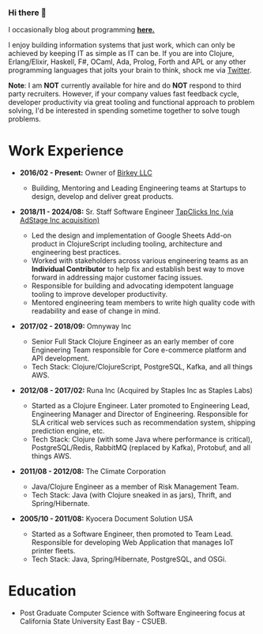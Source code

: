 <!--
**oneness/oneness** is a ✨ _special_ ✨ repository because its `README.md` (this file) appears on your GitHub profile.

Here are some ideas to get you started:

- 🔭 I’m currently working on ...
- 🌱 I’m currently learning ...
- 👯 I’m looking to collaborate on ...
- 🤔 I’m looking for help with ...
- 💬 Ask me about ...
- 📫 How to reach me: ...
- 😄 Pronouns: ...
- ⚡ Fun fact: ...
-->
### Hi there 👋
I occasionally blog about programming [**here.**](https://www.birkey.co/archive.html)

I enjoy building information systems that just work, which can only
be achieved by keeping IT as simple as IT can be. If you are into
Clojure, Erlang/Elixir, Haskell, F#, OCaml, Ada, Prolog, Forth and APL or any other programming languages that jolts your
brain to think, shock me via [Twitter](https://twitter.com/KasimTuman).

**Note**: I am **NOT** currently available for hire and do **NOT** respond to
third party recruiters. However, if your company values fast feedback cycle, developer productivity via great tooling and functional approach to problem solving, I'd be interested in spending sometime together to solve tough problems. 


# Work Experience

-   **2016/02 - Present:** Owner of [Birkey LLC](https://www.birkey.co)
	-   Building, Mentoring and Leading Engineering teams at Startups to
		design, develop and deliver great products.

-   **2018/11 - 2024/08:** Sr. Staff Software Engineer [TapClicks Inc (via AdStage Inc acquisition)](https://tapclicks.com)
  	- Led the design and implementation of Google Sheets Add-on product in ClojureScript including tooling, architecture and engineering best practices.
	- Worked with stakeholders across various engineering teams as an **Individual Contributor** to help fix and establish best way to move forward in addressing major customer facing issues.
	- Responsible for building and advocating idempotent language tooling to improve developer productivity.
	- Mentored engineering team members to write high quality code with readability and ease of change in mind.

-   **2017/02 - 2018/09:** Omnyway Inc
	-   Senior Full Stack Clojure Engineer as an early member of core
		Engineering Team responsible for Core e-commerce platform and API
		development.
	-   Tech Stack: Clojure/ClojureScript, PostgreSQL, Kafka, and all things AWS.

-   **2012/08 - 2017/02:** Runa Inc (Acquired by Staples Inc as Staples Labs)
	-   Started as a Clojure Engineer. Later promoted to Engineering Lead,
		Engineering Manager and Director of Engineering.
		Responsible for SLA critical web services such as recommendation system, shipping
		prediction engine, etc.
	-   Tech Stack: Clojure (with some Java where performance is
		critical), PostgreSQL/Redis, RabbitMQ (replaced by Kafka), Protobuf, and all things AWS.

-   **2011/08 - 2012/08:** The Climate Corporation
	-   Java/Clojure Engineer as a member of Risk Management Team.
	-   Tech Stack: Java (with Clojure sneaked in as jars), Thrift, and Spring/Hibernate.

-   **2005/10 - 2011/08:** Kyocera Document Solution USA
	-   Started as a Software Engineer, then promoted to Team
		Lead. Responsible for developing Web Application that manages IoT printer fleets.
	-   Tech Stack: Java, Spring/Hibernate, PostgreSQL, and OSGi.


# Education

-   Post Graduate Computer Science with Software Engineering focus at California State University East Bay - CSUEB.
